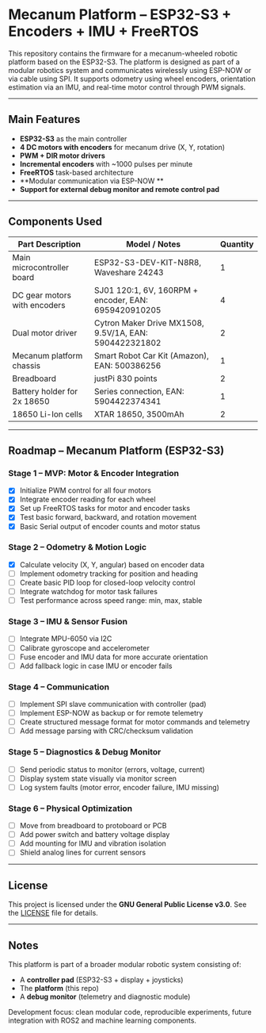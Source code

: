 # Mecanum Platform – ESP32-S3 + Encoders + IMU + FreeRTOS

This repository contains the firmware for a mecanum-wheeled robotic platform based on the ESP32-S3. The platform is designed as part of a modular robotics system and communicates wirelessly using ESP-NOW or via cable using SPI. It supports odometry using wheel encoders, orientation estimation via an IMU, and real-time motor control through PWM signals.

---

## Main Features
- **ESP32-S3** as the main controller
- **4 DC motors with encoders** for mecanum drive (X, Y, rotation)
- **PWM + DIR motor drivers**
- **Incremental encoders** with ~1000 pulses per minute
- **FreeRTOS** task-based architecture
- **Modular communication via ESP-NOW **
- **Support for external debug monitor and remote control pad**

---

## Components Used

| Part Description                                      | Model / Notes                                                       | Quantity       |
|------------------------------------------------------|----------------------------------------------------------------------|----------------|
| Main microcontroller board                          | ESP32-S3-DEV-KIT-N8R8, Waveshare 24243                              | 1              |
| DC gear motors with encoders                        | SJ01 120:1, 6V, 160RPM + encoder, EAN: 6959420910205               | 4              |
| Dual motor driver                                   | Cytron Maker Drive MX1508, 9.5V/1A, EAN: 5904422321802            | 2              |
| Mecanum platform chassis                            | Smart Robot Car Kit (Amazon), EAN: 500386256                       | 1              |
| Breadboard                                          | justPi 830 points                                                   | 2              |
| Battery holder for 2x 18650                         | Series connection, EAN: 5904422374341                              | 1              |
| 18650 Li-Ion cells                                  | XTAR 18650, 3500mAh                                                 | 2              |


---

## Roadmap – Mecanum Platform (ESP32-S3)

### Stage 1 – MVP: Motor & Encoder Integration
- [x] Initialize PWM control for all four motors
- [x] Integrate encoder reading for each wheel
- [x] Set up FreeRTOS tasks for motor and encoder tasks
- [x] Test basic forward, backward, and rotation movement
- [x] Basic Serial output of encoder counts and motor status

### Stage 2 – Odometry & Motion Logic
- [x] Calculate velocity (X, Y, angular) based on encoder data
- [ ] Implement odometry tracking for position and heading
- [ ] Create basic PID loop for closed-loop velocity control
- [ ] Integrate watchdog for motor task failures
- [ ] Test performance across speed range: min, max, stable

### Stage 3 – IMU & Sensor Fusion
- [ ] Integrate MPU-6050 via I2C
- [ ] Calibrate gyroscope and accelerometer
- [ ] Fuse encoder and IMU data for more accurate orientation
- [ ] Add fallback logic in case IMU or encoder fails

### Stage 4 – Communication
- [ ] Implement SPI slave communication with controller (pad)
- [ ] Implement ESP-NOW as backup or for remote telemetry
- [ ] Create structured message format for motor commands and telemetry
- [ ] Add message parsing with CRC/checksum validation

### Stage 5 – Diagnostics & Debug Monitor
- [ ] Send periodic status to monitor (errors, voltage, current)
- [ ] Display system state visually via monitor screen
- [ ] Log system faults (motor error, encoder failure, IMU missing)

### Stage 6 – Physical Optimization
- [ ] Move from breadboard to protoboard or PCB
- [ ] Add power switch and battery voltage display
- [ ] Add mounting for IMU and vibration isolation
- [ ] Shield analog lines for current sensors

---

## License
This project is licensed under the **GNU General Public License v3.0**. See the [LICENSE](LICENSE) file for details.

---

## Notes
This platform is part of a broader modular robotic system consisting of:
- A **controller pad** (ESP32-S3 + display + joysticks)
- The **platform** (this repo)
- A **debug monitor** (telemetry and diagnostic module)

Development focus: clean modular code, reproducible experiments, future integration with ROS2 and machine learning components.

